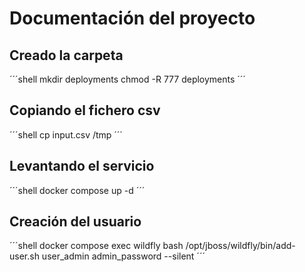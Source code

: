 # Documentación del proyecto
## Creado la carpeta
´´´shell
mkdir deployments
chmod -R 777 deployments
´´´

## Copiando el fichero csv
´´´shell
cp input.csv /tmp
´´´

## Levantando el servicio

´´´shell
docker compose up -d
´´´
## Creación del usuario
´´´shell
docker compose exec wildfly bash
/opt/jboss/wildfly/bin/add-user.sh user_admin admin_password --silent
´´´
